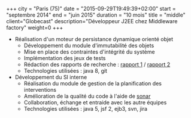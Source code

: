 +++
city = "Paris (75)"
date = "2015-09-29T19:49:39+02:00"
start = "septembre 2014"
end = "juin 2015"
duration = "10 mois"
title = "middle"
client="Globecast"
description="Développeur J2EE chez Middleware factory"
weight=0
+++

- Réalisation d'un moteur de persistance dynamique orienté objet 
   - Développement du module d'immutabilité des objets
   - Mise en place des contraintes d'intégrité du système
   - Implémentation des jeux de tests
   - Rédaction des rapports de recherche : [rapport 1](/documents/CIR_EA3EA2) / [rapport 2](/documents/CIR_EA3)
   - Technologies utilisées : java 8, git
- Développement du SI interne
   - Réalisation du module de gestion de la planification des interventions
   - Amélioration de la qualité du code à l'aide de [sonar](http://www.sonarqube.org/)
   - Collaboration, échange et entraide avec les autre équipes
   - Technologies utilisées : java 5, jsf 2, ejb3, svn, jira
